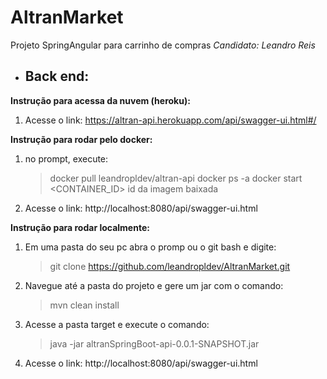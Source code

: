 # AltranMarket
Projeto SpringAngular para carrinho de compras
<i>Candidato: Leandro Reis</i>

- ## Back end:
**Instrução para acessa da nuvem (heroku):**
1) Acesse o link: https://altran-api.herokuapp.com/api/swagger-ui.html#/

**Instrução para rodar pelo docker:**
1) no prompt, execute: 
	> docker pull leandropldev/altran-api
	> docker ps -a
	> docker start <CONTAINER_ID> id da imagem baixada
	
2) Acesse o link: http://localhost:8080/api/swagger-ui.html

**Instrução para rodar localmente:**
1) Em uma pasta do seu pc abra o promp ou o git bash e digite:
	> git clone https://github.com/leandropldev/AltranMarket.git
2) Navegue até a pasta do projeto e gere um jar com o comando:
	> mvn clean install
3) Acesse a pasta target e execute o comando:
	> java -jar altranSpringBoot-api-0.0.1-SNAPSHOT.jar
4) Acesse o link: http://localhost:8080/api/swagger-ui.html